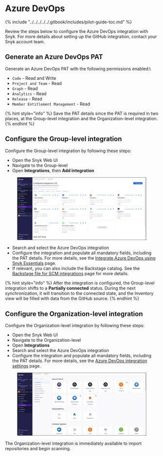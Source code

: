 # Azure DevOps

{% include "../../../../../.gitbook/includes/pilot-guide-toc.md" %}

Review the steps below to configure the Azure DevOps integration with Snyk. For more details about setting up the GitHub integration, contact your Snyk account team.

## Generate an Azure DevOps PAT&#x20;

Generate an Azure DevOps PAT  with the following permissions enabled:\


* `Code` - Read and Write
* `Project and Team` - Read
* `Graph` - Read
* `Analytics` - Read
* `Release` - Read
* `Member Entitlement Management` - Read

{% hint style="info" %}
Save the PAT details since the PAT is required in two places, at the Group-level integration and the Organization-level integration.
{% endhint %}

## Configure the Group-level integration

Configure the Group-level integration by following these steps:

* Open the Snyk Web UI
* Navigate to the Group-level
* Open **Integrations**, then **Add integration**

<figure><img src="../../../../../.gitbook/assets/image (424).png" alt=""><figcaption></figcaption></figure>

* Search and select the Azure DevOps integration
* Configure the integration and populate all mandatory fields, including the PAT details. For more details, see the [Integrate Azure DevOps using Snyk Essentials](../../../../../developer-tools/scm-integrations/group-level-integrations/azure-devops-for-snyk-essentials.md#azure-devops-integrate-using-snyk-apprisk) page.
* If relevant, you can also include the Backstage catalog. See the [Backstage file for SCM integrations](../../../../../developer-tools/scm-integrations/application-context-for-scm-integrations/#backstage-file-for-scm-integrations) page for more details.

{% hint style="info" %}
After the integration is configured, the Group-level integration shifts to a **Partially connected** status. During the next synchronization, it will transition to the connected state, and the Inventory view will be filled with data from the GitHub source.
{% endhint %}

## Configure the Organization-level integration

Configure the Organization-level integration by following these steps:

* Open the Snyk Web UI
* Navigate to the Organization-level
* Open **Integrations**
* Search and select the Azure DevOps integration
* Configure the integration and populate all mandatory fields, including the PAT details. For more details, see the [Azure DevOps integration settings](../../../../../developer-tools/scm-integrations/organization-level-integrations/azure-repositories-tfs.md#integrate-using-the-snyk-web-ui) page.

<figure><img src="../../../../../.gitbook/assets/image (421).png" alt=""><figcaption></figcaption></figure>

The Organization-level integration is immediately available to import repositories and begin scanning.
